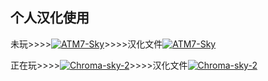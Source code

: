 ## 个人汉化使用

未玩>>>>[![ATM7-Sky](https://img.shields.io/badge/CurseForge-AlltheMods7%20TotheSky-B54786)](https://www.curseforge.com/minecraft/modpacks/all-the-mods-7-to-the-sky)>>>>汉化文件[![ATM7-Sky](https://img.shields.io/badge/GitHub-AlltheMods7%20TotheSky-B54786)](https://github.com/Pasuu-Mc/ATM7-Sky-quest-CN/releases)






正在玩>>>>[![Chroma-sky-2](https://img.shields.io/badge/CurseForge-Chroma%20Sky2-T6452)](https://www.curseforge.com/minecraft/modpacks/chroma-sky-2)>>>>汉化文件[![Chroma-sky-2](https://img.shields.io/badge/GitHub-Chroma%20Sky2-T6452)](https://github.com/Pasuu-Mc/Chroma-sky-2-quest-CN)
